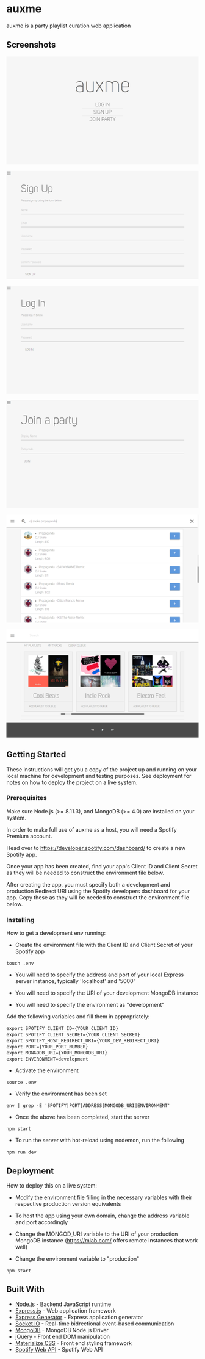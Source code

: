 # auxme

auxme is a party playlist curation web application

## Screenshots

![Alt text](screenshots/index.png?raw=true "Index")

![Alt text](screenshots/signup.png?raw=true "Sign up")

![Alt text](screenshots/login.png?raw=true "Log in")

![Alt text](screenshots/join.png?raw=true "Join")

![Alt text](screenshots/search.png?raw=true "Search")

![Alt text](screenshots/playlist.png?raw=true "Playlist")

## Getting Started

These instructions will get you a copy of the project up and running on your local machine for development and testing purposes. See deployment for notes on how to deploy the project on a live system.

### Prerequisites

Make sure Node.js (>= 8.11.3), and MongoDB (>= 4.0) are installed on your system.

In order to make full use of auxme as a host, you will need a Spotify Premium account.

Head over to https://developer.spotify.com/dashboard/ to create a new Spotify app.

Once your app has been created, find your app's Client ID and Client Secret as they will be needed to construct the environment file below.

After creating the app, you must specify both a development and production Redirect URI using the Spotify developers dashboard for your app. Copy these as they will be needed to construct the environment file below.


### Installing

How to get a development env running:

- Create the environment file with the Client ID and Client Secret of your Spotify app

```
touch .env
```
- You will need to specify the address and port of your local Express server instance, typically 'localhost' and '5000' 

- You will need to specify the URI of your development MongoDB instance

- You will need to specify the environment as "development"

Add the following variables and fill them in appropriately:

```
export SPOTIFY_CLIENT_ID={YOUR_CLIENT_ID}
export SPOTIFY_CLIENT_SECRET={YOUR_CLIENT_SECRET}
export SPOTIFY_HOST_REDIRECT_URI={YOUR_DEV_REDIRECT_URI}
export PORT={YOUR_PORT_NUMBER}
export MONGODB_URI={YOUR_MONGODB_URI}
export ENVIRONMENT=development
```

- Activate the environment 

```
source .env
```

- Verify the environment has been set

```
env | grep -E 'SPOTIFY|PORT|ADDRESS|MONGODB_URI|ENVIRONMENT'
```
- Once the above has been completed, start the server

```
npm start
```

- To run the server with hot-reload using nodemon, run the following

```
npm run dev
```

## Deployment

How to deploy this on a live system:

- Modify the environment file filling in the necessary variables with their respective production version equivalents

- To host the app using your own domain, change the address variable and port accordingly

- Change the MONGOD_URI variable to the URI of your production MongoDB instance (https://mlab.com/ offers remote instances that work well)

- Change the environment variable to "production"

```
npm start
```

## Built With

* [Node.js](https://nodejs.org) - Backend JavaScript runtime
* [Express.js](https://expressjs.com/) - Web application framework
* [Express Generator](https://github.com/expressjs/generator) - Express application generator
* [Socket IO](https://github.com/socketio/socket.io) - Real-time bidrectional event-based communication
* [MongoDB](https://mongodb.github.io/node-mongodb-native/) - MongoDB Node.js Driver
* [jQuery](https://github.com/jquery/jquery) - Front end DOM manipulation
* [Materialize CSS](https://materializecss.com/) - Front end styling framework
* [Spotify Web API](https://developer.spotify.com/documentation/web-api/) - Spotify Web API

